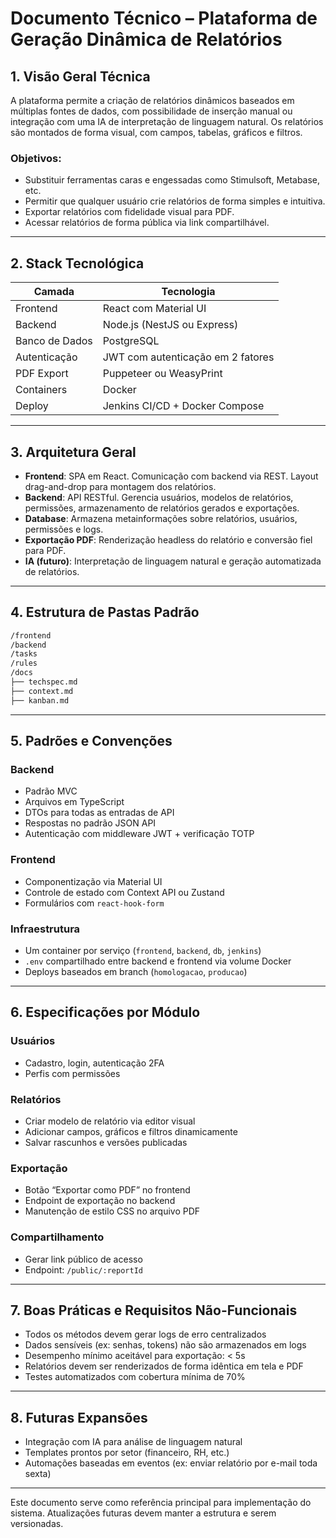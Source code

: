 # Documento Técnico – Plataforma de Geração Dinâmica de Relatórios

## 1. Visão Geral Técnica

A plataforma permite a criação de relatórios dinâmicos baseados em múltiplas fontes de dados, com possibilidade de inserção manual ou integração com uma IA de interpretação de linguagem natural. Os relatórios são montados de forma visual, com campos, tabelas, gráficos e filtros.

### Objetivos:

* Substituir ferramentas caras e engessadas como Stimulsoft, Metabase, etc.
* Permitir que qualquer usuário crie relatórios de forma simples e intuitiva.
* Exportar relatórios com fidelidade visual para PDF.
* Acessar relatórios de forma pública via link compartilhável.

---

## 2. Stack Tecnológica

| Camada         | Tecnologia                        |
| -------------- | --------------------------------- |
| Frontend       | React com Material UI             |
| Backend        | Node.js (NestJS ou Express)       |
| Banco de Dados | PostgreSQL                        |
| Autenticação   | JWT com autenticação em 2 fatores |
| PDF Export     | Puppeteer ou WeasyPrint           |
| Containers     | Docker                            |
| Deploy         | Jenkins CI/CD + Docker Compose    |

---

## 3. Arquitetura Geral

* **Frontend**: SPA em React. Comunicação com backend via REST. Layout drag-and-drop para montagem dos relatórios.
* **Backend**: API RESTful. Gerencia usuários, modelos de relatórios, permissões, armazenamento de relatórios gerados e exportações.
* **Database**: Armazena metainformações sobre relatórios, usuários, permissões e logs.
* **Exportação PDF**: Renderização headless do relatório e conversão fiel para PDF.
* **IA (futuro)**: Interpretação de linguagem natural e geração automatizada de relatórios.

---

## 4. Estrutura de Pastas Padrão

```bash
/frontend
/backend
/tasks
/rules
/docs
├── techspec.md
├── context.md
├── kanban.md
```

---

## 5. Padrões e Convenções

### Backend

* Padrão MVC
* Arquivos em TypeScript
* DTOs para todas as entradas de API
* Respostas no padrão JSON API
* Autenticação com middleware JWT + verificação TOTP

### Frontend

* Componentização via Material UI
* Controle de estado com Context API ou Zustand
* Formulários com `react-hook-form`

### Infraestrutura

* Um container por serviço (`frontend`, `backend`, `db`, `jenkins`)
* `.env` compartilhado entre backend e frontend via volume Docker
* Deploys baseados em branch (`homologacao`, `producao`)

---

## 6. Especificações por Módulo

### Usuários

* Cadastro, login, autenticação 2FA
* Perfis com permissões

### Relatórios

* Criar modelo de relatório via editor visual
* Adicionar campos, gráficos e filtros dinamicamente
* Salvar rascunhos e versões publicadas

### Exportação

* Botão “Exportar como PDF” no frontend
* Endpoint de exportação no backend
* Manutenção de estilo CSS no arquivo PDF

### Compartilhamento

* Gerar link público de acesso
* Endpoint: `/public/:reportId`

---

## 7. Boas Práticas e Requisitos Não-Funcionais

* Todos os métodos devem gerar logs de erro centralizados
* Dados sensíveis (ex: senhas, tokens) não são armazenados em logs
* Desempenho mínimo aceitável para exportação: < 5s
* Relatórios devem ser renderizados de forma idêntica em tela e PDF
* Testes automatizados com cobertura mínima de 70%

---

## 8. Futuras Expansões

* Integração com IA para análise de linguagem natural
* Templates prontos por setor (financeiro, RH, etc.)
* Automações baseadas em eventos (ex: enviar relatório por e-mail toda sexta)

---

Este documento serve como referência principal para implementação do sistema. Atualizações futuras devem manter a estrutura e serem versionadas.
